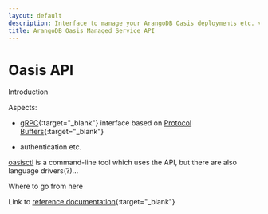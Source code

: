```yaml
---
layout: default
description: Interface to manage your ArangoDB Oasis deployments etc. via gRPC
title: ArangoDB Oasis Managed Service API
---
```

# Oasis API

Introduction

Aspects:

- [gRPC](https://grpc.io/){:target="_blank"} interface based on
  [Protocol Buffers](https://developers.google.com/protocol-buffers/){:target="_blank"}

- authentication etc.

[oasisctl](oasisctl.html) is a command-line tool which uses the API, but there
are also language drivers(?)...

Where to go from here

Link to [reference documentation](http://hosted-on-github-pages-or.similar){:target="_blank"}
